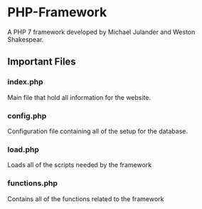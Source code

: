 # PHP-Framework
A PHP 7 framework developed by Michael Julander and Weston Shakespear.
## Important Files
### index.php
Main file that hold all information for the website.
### config.php
Configuration file containing all of the setup for the database.
### load.php
Loads all of the scripts needed by the framework
### functions.php
Contains all of the functions related to the framework
